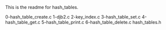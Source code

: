This is the readme for hash_tables.

0-hash_table_create.c
1-djb2.c
2-key_index.c
3-hash_table_set.c
4-hash_table_get.c
5-hash_table_print.c
6-hash_table_delete.c
hash_tables.h

